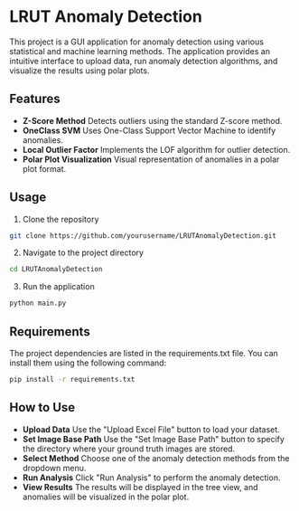 # LRUT Anomaly Detection

This project is a GUI application for anomaly detection using various statistical and machine learning methods. The application provides an intuitive interface to upload data, run anomaly detection algorithms, and visualize the results using polar plots.

## Features

- **Z-Score Method** Detects outliers using the standard Z-score method.
- **OneClass SVM** Uses One-Class Support Vector Machine to identify anomalies.
- **Local Outlier Factor** Implements the LOF algorithm for outlier detection.
- **Polar Plot Visualization** Visual representation of anomalies in a polar plot format.

## Usage
1. Clone the repository

```bash
git clone https://github.com/yourusername/LRUTAnomalyDetection.git
```

2. Navigate to the project directory

```bash
cd LRUTAnomalyDetection
```

3. Run the application

```bash
python main.py
```
## Requirements
The project dependencies are listed in the requirements.txt file. You can install them using  the following command:

```bash
pip install -r requirements.txt
```

## How to Use
- **Upload Data** Use the "Upload Excel File" button to load your dataset.
- **Set Image Base Path** Use the "Set Image Base Path" button to specify the directory where your ground truth images are stored.
- **Select Method** Choose one of the anomaly detection methods from the dropdown menu.
- **Run Analysis** Click "Run Analysis" to perform the anomaly detection.
- **View Results** The results will be displayed in the tree view, and anomalies will be visualized in the polar plot.
